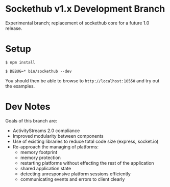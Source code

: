 # Sockethub v1.x Development Branch

Experimental branch; replacement of sockethub core for a future 1.0 release.

# Setup

`$ npm install`

`$ DEBUG=* bin/sockethub --dev`

You should then be able to browse to `http://localhost:10550` and try out the examples.

# Dev Notes

Goals of this branch are:

* ActivityStreams 2.0 compliance
* Improved modularity between components
* Use of existing libraries to reduce total code size (express, socket.io)
* Re-approach the managing of platforms:
    - memory footprint
    - memory protection
    - restarting platforms without effecting the rest of the application
    - shared application state
    - detecting unresponsive platform sessions efficiently
    - communicating events and errors to client clearly
